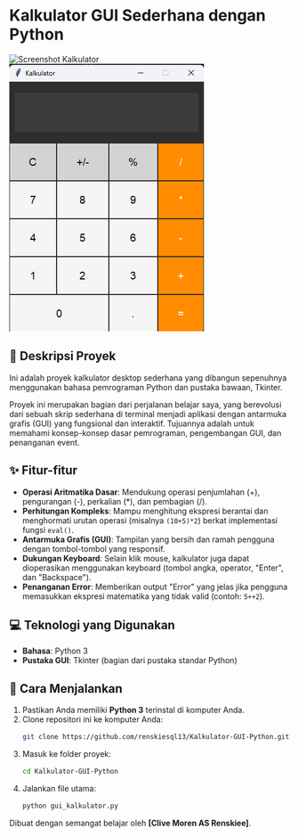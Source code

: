 # Kalkulator GUI Sederhana dengan Python

![Screenshot Kalkulator](https://i.imgur.com/Tv7AwAp.png)
![alt text](image.png)


## 📝 Deskripsi Proyek

Ini adalah proyek kalkulator desktop sederhana yang dibangun sepenuhnya menggunakan bahasa pemrograman Python dan pustaka bawaan, Tkinter.

Proyek ini merupakan bagian dari perjalanan belajar saya, yang berevolusi dari sebuah skrip sederhana di terminal menjadi aplikasi dengan antarmuka grafis (GUI) yang fungsional dan interaktif. Tujuannya adalah untuk memahami konsep-konsep dasar pemrograman, pengembangan GUI, dan penanganan event.

## ✨ Fitur-fitur

* **Operasi Aritmatika Dasar**: Mendukung operasi penjumlahan (+), pengurangan (-), perkalian (*), dan pembagian (/).
* **Perhitungan Kompleks**: Mampu menghitung ekspresi berantai dan menghormati urutan operasi (misalnya `(10+5)*2`) berkat implementasi fungsi `eval()`.
* **Antarmuka Grafis (GUI)**: Tampilan yang bersih dan ramah pengguna dengan tombol-tombol yang responsif.
* **Dukungan Keyboard**: Selain klik mouse, kalkulator juga dapat dioperasikan menggunakan keyboard (tombol angka, operator, "Enter", dan "Backspace").
* **Penanganan Error**: Memberikan output "Error" yang jelas jika pengguna memasukkan ekspresi matematika yang tidak valid (contoh: `5++2`).

## 💻 Teknologi yang Digunakan

* **Bahasa**: Python 3
* **Pustaka GUI**: Tkinter (bagian dari pustaka standar Python)

## 🚀 Cara Menjalankan

1.  Pastikan Anda memiliki **Python 3** terinstal di komputer Anda.
2.  Clone repositori ini ke komputer Anda:
    ```bash
    git clone https://github.com/renskiesql13/Kalkulator-GUI-Python.git
    ```
3.  Masuk ke folder proyek:
    ```bash
    cd Kalkulator-GUI-Python
    ```
4.  Jalankan file utama:
    ```bash
    python gui_kalkulator.py
    ```

Dibuat dengan semangat belajar oleh **[Clive Moren AS Renskiee]**.